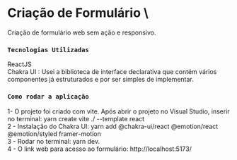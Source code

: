 # Criação de Formulário \
Criação de formulário web sem ação e responsivo.

### `Tecnologias Utilizadas`
ReactJS \
Chakra UI : Usei a biblioteca de interface declarativa que contém vários componentes já estruturados e por ser simples de implementar.

### `Como rodar a aplicação`

1- O projeto foi criado com vite. Após abrir o projeto no Visual Studio, inserir no terminal: yarn create vite ./ --template react \
2 - Instalação do Chakra UI: yarn add @chakra-ui/react @emotion/react @emotion/styled framer-motion \
3 - Rodar no terminal: yarn dev. \
4 - O link web para acesso ao formulário: http://localhost:5173/




